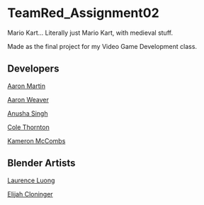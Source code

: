 # TeamRed_Assignment02
Mario Kart... Literally just Mario Kart, with medieval stuff.

Made as the final project for my Video Game Development class.

## Developers
[Aaron Martin](https://github.com/Amart36)

[Aaron Weaver](https://github.com/Aaron-Weaver)

[Anusha Singh](https://github.com/anusha00zoa)

[Cole Thornton](https://github.com/Cthornton1993)

[Kameron McCombs](https://github.com/kam7713)

## Blender Artists

[Laurence Luong](https://github.com/Newbage)

[Elijah Cloninger](https://github.com/thatguy97)

